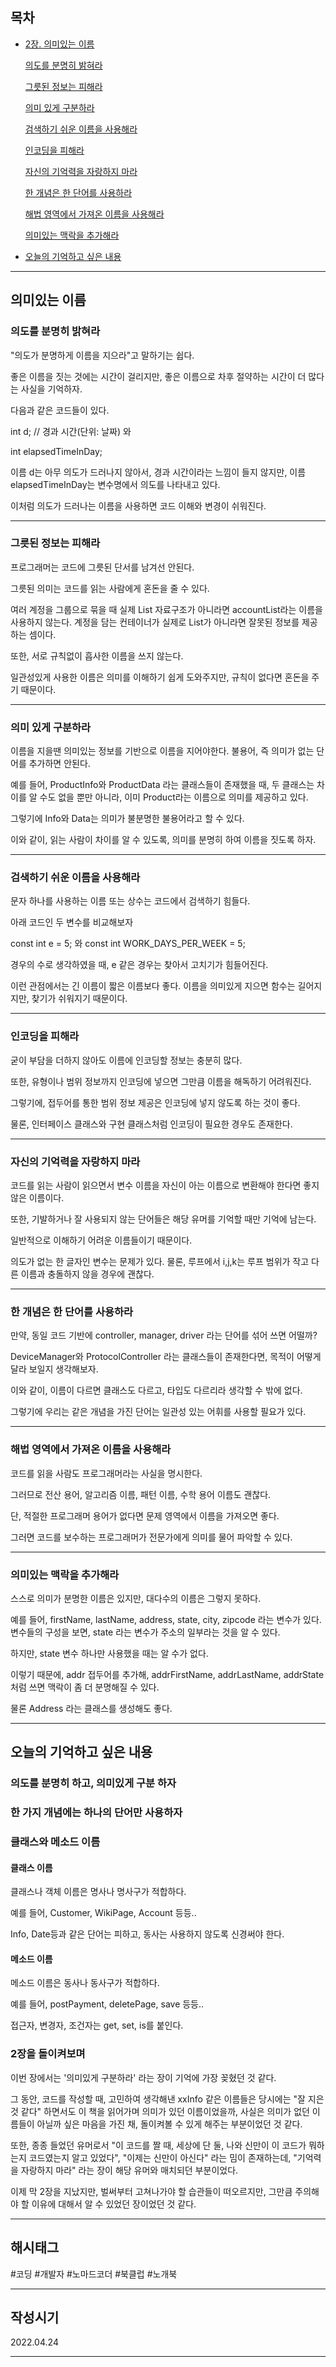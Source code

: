 ## 목차

- [2장. 의미있는 이름](#-의미있는-이름)

    [의도를 분명히 밝혀라](#의도를-분명히-밝혀라)

    [그릇된 정보는 피해라](#그릇된-정보는-피해라])

    [의미 있게 구분하라](#의미-있게-구분하라)

    [검색하기 쉬운 이름을 사용해라](#검색하기-쉬운-이름을-사용해라)

    [인코딩을 피해라](#인코딩을-피해라)

    [자신의 기억력을 자랑하지 마라](#자신의-기억력을-자랑하지-마라)

    [한 개념은 한 단어를 사용하라](#한-개념은-한-단어를-사용하라)

    [해법 영역에서 가져온 이름을 사용해라](#해법-영역에서-가져온-이름을-사용해라)

    [의미있는 맥락을 추가해라](#의미있는-맥락을-추가해라)

- [오늘의 기억하고 싶은 내용](#오늘의-기억하고-싶은-내용)

***

## 의미있는 이름

### 의도를 분명히 밝혀라

"의도가 분명하게 이름을 지으라"고 말하기는 쉽다.

좋은 이름을 짓는 것에는 시간이 걸리지만, 좋은 이름으로 차후 절약하는 시간이 더 많다는 사실을 기억하자.

다음과 같은 코드들이 있다.

int d; // 경과 시간(단위: 날짜) 와 

int elapsedTimeInDay;

이름 d는 아무 의도가 드러나지 않아서, 경과 시간이라는 느낌이 들지 않지만, 이름 elapsedTimeInDay는 변수명에서 의도를 나타내고 있다.

이처럼 의도가 드러나는 이름을 사용하면 코드 이해와 변경이 쉬워진다.

***

### 그릇된 정보는 피해라

프로그래머는 코드에 그릇된 단서를 남겨선 안된다. 

그릇된 의미는 코드를 읽는 사람에게 혼돈을 줄 수 있다. 

여러 계정을 그룹으로 묶을 때 실제 List 자료구조가 아니라면 accountList라는 이름을 사용하지 않는다.
계정을 담는 컨테이너가 실제로 List가 아니라면 잘못된 정보를 제공하는 셈이다.

또한, 서로 규칙없이 흡사한 이름을 쓰지 않는다.

일관성있게 사용한 이름은 의미를 이해하기 쉽게 도와주지만, 규칙이 없다면 혼돈을 주기 때문이다.

***

### 의미 있게 구분하라

이름을 지을땐 의미있는 정보를 기반으로 이름을 지어야한다.
불용어, 즉 의미가 없는 단어를 추가하면 안된다.

예를 들어, ProductInfo와 ProductData 라는 클래스들이 존재했을 때, 두 클래스는 차이를 알 수도 없을 뿐만 아니라, 이미 Product라는 이름으로 의미를 제공하고 있다.

그렇기에 Info와 Data는 의미가 불분명한 불용어라고 할 수 있다.

이와 같이, 읽는 사람이 차이를 알 수 있도록, 의미를 분명히 하여 이름을 짓도록 하자.

***

### 검색하기 쉬운 이름을 사용해라

문자 하나를 사용하는 이름 또는 상수는 코드에서 검색하기 힘들다. 

아래 코드인 두 변수를 비교해보자

const int e = 5; 와
const int WORK_DAYS_PER_WEEK = 5;

경우의 수로 생각하였을 때, e 같은 경우는 찾아서 고치기가 힘들어진다.

이런 관점에서는 긴 이름이 짧은 이름보다 좋다.
이름을 의미있게 지으면 함수는 길어지지만, 찾기가 쉬워지기 때문이다.

***

### 인코딩을 피해라

굳이 부담을 더하지 않아도 이름에 인코딩할 정보는 충분히 많다.

또한, 유형이나 범위 정보까지 인코딩에 넣으면 그만큼 이름을 해독하기 어려워진다.

그렇기에, 접두어를 통한 범위 정보 제공은 인코딩에 넣지 않도록 하는 것이 좋다.

물론, 인터페이스 클래스와 구현 클래스처럼 인코딩이 필요한 경우도 존재한다.

***

### 자신의 기억력을 자랑하지 마라

코드를 읽는 사람이 읽으면서 변수 이름을 자신이 아는 이름으로 변환해야 한다면 좋지 않은 이름이다. 

또한, 기발하거나 잘 사용되지 않는 단어들은 해당 유머를 기억할 때만 기억에 남는다.

일반적으로 이해하기 어려운 이름들이기 때문이다.

의도가 없는 한 글자인 변수는 문제가 있다.
물론, 루프에서 i,j,k는 루프 범위가 작고 다른 이름과 충돌하지 않을 경우에 괜찮다.

***

### 한 개념은 한 단어를 사용하라

만약, 동일 코드 기반에 controller, manager, driver 라는 단어를 섞어 쓰면 어떨까?

DeviceManager와 ProtocolController 라는 클래스들이 존재한다면, 목적이 어떻게 달라 보일지 생각해보자.

이와 같이, 이름이 다르면 클래스도 다르고, 타입도 다르리라 생각할 수 밖에 없다.

그렇기에 우리는 같은 개념을 가진 단어는 일관성 있는 어휘를 사용할 필요가 있다.

***

### 해법 영역에서 가져온 이름을 사용해라

코드를 읽을 사람도 프로그래머라는 사실을 명시한다.

그러므로 전산 용어, 알고리즘 이름, 패턴 이름, 수학 용어 이름도 괜찮다. 

단, 적절한 프로그래머 용어가 없다면 문제 영역에서 이름을 가져오면 좋다. 

그러면 코드를 보수하는 프로그래머가 전문가에게 의미를 물어 파악할 수 있다.

***

### 의미있는 맥락을 추가해라

스스로 의미가 분명한 이름은 있지만, 대다수의 이름은 그렇지 못하다.

예를 들어, firstName, lastName, address, state, city, zipcode 라는 변수가 있다.
변수들의 구성을 보면, state 라는 변수가 주소의 일부라는 것을 알 수 있다.

하지만, state 변수 하나만 사용했을 때는 알 수가 없다.

이렇기 때문에, addr 접두어를 추가해, addrFirstName, addrLastName, addrState처럼 쓰면 맥락이 좀 더 분명해질 수 있다.

물론 Address 라는 클래스를 생성해도 좋다.

***

## 오늘의 기억하고 싶은 내용

### 의도를 분명히 하고, 의미있게 구분 하자

### 한 가지 개념에는 하나의 단어만 사용하자

### 클래스와 메소드 이름

#### 클래스 이름 

클래스나 객체 이름은 명사나 명사구가 적합하다.

예를 들어, Customer, WikiPage, Account 등등..

Info, Date등과 같은 단어는 피하고, 동사는 사용하지 않도록 신경써야 한다.

#### 메소드 이름

메소드 이름은 동사나 동사구가 적합하다.

예를 들어, postPayment, deletePage, save 등등..

접근자, 변경자, 조건자는 get, set, is를 붙인다.

### 2장을 돌이켜보며

이번 장에서는 '의미있게 구분하라' 라는 장이 기억에 가장 꽂혔던 것 같다.

그 동안, 코드를 작성할 때, 고민하여 생각해낸 xxInfo 같은 이름들은 당시에는 "잘 지은 것 같다" 하면서도 이 책을 읽어가며 의미가 있던 이름이었을까, 사실은 의미가 없던 이름들이 아닐까 싶은 마음을 가진 채, 돌이켜볼 수 있게 해주는 부분이었던 것 같다.

또한, 종종 들었던 유머로서 
"이 코드를 짤 때, 세상에 단 둘, 나와 신만이 이 코드가 뭐하는지 코드였는지 알고 있었다",
"이제는 신만이 아신다"
라는 밈이 존재하는데, "기억력을 자랑하지 마라" 라는 장이 해당 유머와 매치되던 부분이었다.

이제 막 2장을 지났지만, 벌써부터 고쳐나가야 할 습관들이 떠오르지만, 그만큼 주의해야 할 이유에 대해서 알 수 있었던 장이었던 것 같다.

***

## 해시태그 ##
#코딩 #개발자 #노마드코더 #북클럽 #노개북

***

## 작성시기 ##
2022.04.24

***
